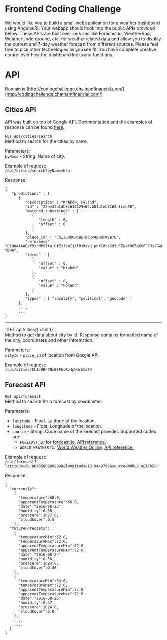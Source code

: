 # Frontend Coding Challenge
We would like you to build a small web application for a weather dashboard using AngularJS. Your webapp should hook into the public APIs provided below. These APIs are built over services like Forecast.io, WeatherBug, WeatherUnderground, etc. for weather related data and allow you to display the current and 7-day weather forecast from different sources. Please feel free to pick other technologies as you see fit. You have complete creative control over how the dashboard looks and functions.

# API
Domain is [http://codingchallenge.chathamfinancial.com/](http://codingchallenge.chathamfinancial.com/)
## Cities API
API was built on top of Google API. Documentation and the examples of response can be found [here](https://developers.google.com/places/web-service/autocomplete?hl=en). 

`GET api/cities/search`<br/>
Method to search for the cities by name.

Parameters:<br/>
`byName` -  String. Name of city.

Example of request:<br/>
`/api/cities/search?byName=Kra`

Response:<br/>
```
{
   "predictions" : [
      {
         "description" : "Kraków, Poland",
         "id" : "22ee34a1db0c617129e62cb84d1eb7162afceb98",
         "matched_substrings" : [
            {
               "length" : 6,
               "offset" : 0
            }
         ],
         "place_id" : "ChIJ0RhONcBEFkcRv4pHdrW2a7Q",
         "reference" : "CjQnAAAAEef91cNPSIta_UfZj1knIjXIRiRssg_pnrI8roSdiuCZwaiRG5qXG6CCJs7GwEBhEhCFDsJo9EKQ2rZXgVLmn9uyGhRE5No6a5HxbIpGJt6HBz81v-YbHA",
         "terms" : [
            {
               "offset" : 0,
               "value" : "Kraków"
            },
            {
               "offset" : 8,
               "value" : "Poland"
            }
         ],
         "types" : [ "locality", "political", "geocode" ]
      },
      ...,
      ...
}
```
<hr/>
`GET api/cities/{:cityId}`<br/>
Method to get data about city by id. Response contains formatted name of the city, coordinates and other information.  

Parameters:<br/>
`cityId` - `place_id` of location from Google API.

Example of request:<br/>
`/api/cities/ChIJ0RhONcBEFkcRv4pHdrW2a7Q`

## Forecast API
`GET api/forecast`<br/>
Method to search for a forecast by coordinates.

Parameters:
* `latitude` -  Float. Latitude of the location.
* `longitude` -  Float. Longitude of the location.
* `source` -  String. Code name of the forecast provider. Supported codes are: 
  * `FORECAST_IO` for [forecast.io](forecast.io). [API reference.](https://developer.forecast.io)
  * `WORLD_WEATHER` for [World Weather Online](http://www.worldweatheronline.com). [API reference.](http://developer.worldweatheronline.com/api/)

Example of request:<br/>
`/api/forecast?latitude=50.06465009999999&longitude=19.9449799&source=WORLD_WEATHER`

Response:<br/>
```
{
  "currently":
    {
      "temperature":68.0,
      "apparentTemperature":68.0,
      "date":"2016-08-23",
      "humidity":0.68,
      "pressure":1027.0,
      "cloudCover":0.5
    },
  "futureForecasts": [
    {
      "temperatureMin":52.0,
      "temperatureMax":72.0,
      "apparentTemperatureMin":72.0,
      "apparentTemperatureMax":72.0,
      "date":"2016-08-24",
      "humidity":0.58,
      "pressure":1024.0,
      "cloudCover":0.46
    },
    {
      "temperatureMin":54.0,
      "temperatureMax":72.0,
      "apparentTemperatureMin":72.0,
      "apparentTemperatureMax":72.0,
      "date":"2016-08-25",
      "humidity":0.47,
      "pressure":1024.0,
      "cloudCover":0.0
    },
    ...,
    ...,
  ]
}
```
